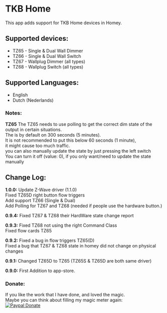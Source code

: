 # TKB Home
This app adds support for TKB Home devices in Homey.

## Supported devices:
+ TZ65 - Single & Dual Wall Dimmer
+ TZ66 - Single & Dual Wall Switch
+ TZ67 - Wallplug Dimmer (all types)
+ TZ68 - Wallplug Switch (all types)

## Supported Languages:
* English
* Dutch (Nederlands)

### Notes:
**TZ65**
The TZ65 needs to use polling to get the correct dim state of the output in certain situations.  
The is by default on 300 seconds (5 minutes).  
It is not recommended to put this below 60 seconds (1 minute),  
it might cause too much traffic.  
you can also manually update the state by just pressing the left switch  
You can turn it off (value: 0), if you only want/need to update the state manually

## Change Log:
**1.0.0:**
Update Z-Wave driver (1.1.0)  
Fixed TZ65D right button flow triggers  
Add support TZ66 (Single & Dual)  
Add Polling for TZ67 and TZ68 (needed if people use the hardware button.)

**0.9.4:**
Fixed TZ67 & TZ68 their HardWare state change report

**0.9.3:**
Fixed TZ68 not using the right Command Class  
Fixed flow cards TZ65

**0.9.2:**
Fixed a bug in flow triggers TZ65(D)  
Fixed a bug that TZ67 & TZ68 state in homey did not change on physical changes

**0.9.1:**
Changed TZ65D to TZ65 (TZ65S & TZ65D are both same driver)  

**0.9.0:**
First Addition to app-store.

### Donate:
If you like the work that I have done, and loved the magic.  
Maybe you can think about filling my magic meter again:  
[![Paypal Donate](https://www.paypalobjects.com/en_US/i/btn/btn_donate_LG.gif)](https://www.paypal.com/cgi-bin/webscr?cmd=_s-xclick&hosted_button_id=CH7AVGUY9KEQJ)
